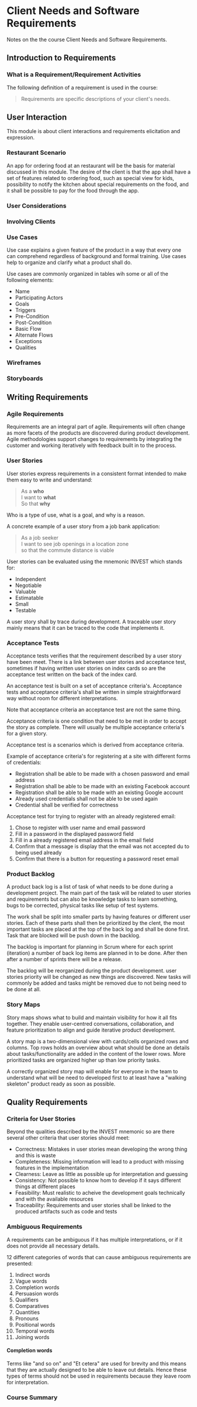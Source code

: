 # Client Needs and Software Requirements

Notes on the the course Client Needs and Software Requirements.

## Introduction to Requirements

### What is a Requirement/Requirement Activities

The following definition of a requirement is used in the course:

> Requirements are specific descriptions of your client's needs.

## User Interaction

This module is about client interactions and requirements elicitation and expression.

### Restaurant Scenario

An app for ordering food at an restaurant will be the basis for material discussed in this module. The desire of the client is that the app shall have a set of features related to ordering food, such as special view for kids, possibility to notify the kitchen about special requirements on the food, and it shall be possible to pay for the food through the app.

### User Considerations

### Involving Clients

### Use Cases

Use case explains a given feature of the product in a way that every one can comprehend regardless of background and formal training. Use cases help to organize and clarify what a product shall do.

Use cases are commonly organized in tables wih some or all of the following elements:

- Name
- Participating Actors
- Goals
- Triggers
- Pre-Condition
- Post-Condition
- Basic Flow
- Alternate Flows
- Exceptions
- Qualities

### Wireframes

### Storyboards

## Writing Requirements

### Agile Requirements

Requirements are an integral part of agile. Requirements will often change as more facets of the products are discovered during product development. Agile methodologies support changes to requirements
by integrating the customer and working iteratively with feedback built in to the process.

### User Stories

User stories express requirements in a consistent format intended to make them easy to write and understand:

> As a **who**  
> I want to **what**  
> So that **why**  

Who is a type of use, what is a goal, and why is a reason.

A concrete example of a user story from a job bank application:

> As a job seeker  
> I want to see job openings in a location zone  
> so that the commute distance is viable  

User stories can be evaluated using the mnemonic INVEST which stands for:

- Independent
- Negotiable
- Valuable
- Estimatable
- Small
- Testable

A user story shall by trace during development. A traceable user story mainly means that it can be traced to the code that implements it.

### Acceptance Tests

Acceptance tests verifies that the requirement described by a user story have been meet. There is a link between user stories and acceptance test, sometimes if having written user stories on index cards so are the acceptance test written on the back of the index card.

An acceptance test is built on a set of acceptance criteria's. Acceptance tests and acceptance criteria's shall be written in simple straightforward way without room for different interpretations.

Note that acceptance criteria an acceptance test are not the same thing.

Acceptance criteria is one condition that need to be met in order to accept the story as complete. There will usually be multiple acceptance criteria's for a given story.

Acceptance test is a scenarios which is derived from acceptance criteria.

Example of acceptance criteria's for registering at a site with different forms of credentials:

- Registration shall be able to be made with a chosen password and email address
- Registration shall be able to be made with an existing Facebook account
- Registration shall be able to be made with an existing Google account
- Already used credentials shall not be able to be used again
- Credential shall be verified for correctness

Acceptance test for trying to register with an already registered email:

 1. Chose to register with user name and email password
 2. Fill in a password in the displayed password field
 3. Fill in a already registered email address in the email field
 4. Confirm that a message is display that the email was not accepted du to being used already
 5. Confirm that there is a button for requesting a password reset email  

### Product Backlog

A product back log is a list of task of what needs to be done during a development project. The main part of the task will be related to user stories and requirements but can also be knowledge tasks to learn something, bugs to be corrected, physical tasks like setup of test systems.

The work shall be split into smaller parts by having features or different user stories. Each of these parts shall then be prioritized by the clent, the most important tasks are placed at the top of the back log and shall be done first. Task that are blocked will be push down in the backlog.

The backlog is important for planning in Scrum where for each sprint (iteration) a number of back log items are planned in to be done. After then after a number of sprints there will be a release.

The backlog will be reorganized during the product development. user stories priority will be changed as new things are discovered. New tasks will commonly be added and tasks might be removed due to not being need to be done at all.

### Story Maps

Story maps shows what to build and maintain visibility for how it all fits together. They enable user-centred conversations, collaboration, and feature prioritization to align and guide iterative product development.

A story map is a two-dimensional view with cards/cells organized rows and columns. Top rows holds an overview about what should be done an details about tasks/functionality are added in the content of the lower rows. More prioritized tasks are organized higher up than low priority tasks.

A correctly organized story map will enable for everyone in the team to understand what will be need to developed first to at least have a "walking skeleton" product ready as soon as possible.

## Quality Requirements

### Criteria for User Stories

Beyond the qualities described by the INVEST mnemonic so are there several other criteria that user stories should meet:

- Correctness: Mistakes in user stories mean developing the wrong thing and this is waste
- Completeness: Missing information will lead to a product with missing features in the implementation
- Clearness: Leave as little as possible up for interpretation and guessing
- Consistency: Not possible to know hom to develop if it says different things at different places
- Feasibility: Must realistic to acheive the development goals technically and with the available resources
- Traceability: Requirements and user stories shall be linked to the produced artifacts such as code and tests

### Ambiguous Requirements

A requirements can be ambiguous if it has multiple interpretations, or if it does not provide all necessary details.

12 different categories of words that can cause ambiguous requirements are presented:

1. Indirect words
2. Vague words
3. Completion words
4. Persuasion words
5. Qualifiers
6. Comparatives
7. Quantities
8. Pronouns
9. Positional words
10. Temporal words
11. Joining words

#### Completion words

Terms like "and so on" and "Et cetera" are used for brevity and this means that they are actually designed to be able to leave out details. Hence these types of terms should not be used in requirements because they leave room for interpretation.

### Course Summary
